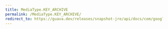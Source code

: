 ```yaml
---
title: MediaType.KEY_ARCHIVE
permalink: /MediaType.KEY_ARCHIVE/
redirect_to: https://guava.dev/releases/snapshot-jre/api/docs/com/google/common/net/MediaType.html#KEY_ARCHIVE
---
```

